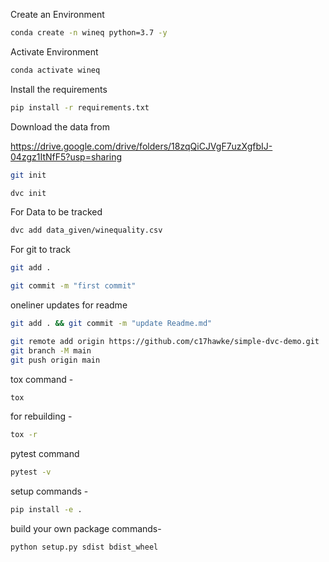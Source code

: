 Create an Environment 

```bash
conda create -n wineq python=3.7 -y
```

Activate Environment
```bash
conda activate wineq
```


Install the requirements
```bash
pip install -r requirements.txt
```

Download the data from 

https://drive.google.com/drive/folders/18zqQiCJVgF7uzXgfbIJ-04zgz1ItNfF5?usp=sharing

```bash
git init
```
```bash
dvc init 
```
For Data to be tracked
```bash
dvc add data_given/winequality.csv
```
For git to track 
```bash
git add .
```
```bash
git commit -m "first commit"
```

oneliner updates  for readme

```bash
git add . && git commit -m "update Readme.md"
```
```bash
git remote add origin https://github.com/c17hawke/simple-dvc-demo.git
git branch -M main
git push origin main
```

tox command -
```bash
tox
```
for rebuilding -
```bash
tox -r 
```
pytest command
```bash
pytest -v
```

setup commands -
```bash
pip install -e . 
```

build your own package commands- 
```bash
python setup.py sdist bdist_wheel
```
